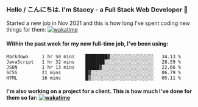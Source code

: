 ### Hello / こんにちは. I'm Stacey - a Full Stack Web Developer 👋

Started a new job in Nov 2021 and this is how long I've spent coding new things for them: [![wakatime](https://wakatime.com/badge/user/86082ce1-bca4-4a02-a7a3-c2242e42ac7a/project/12b01edb-1cc9-44e6-b4ef-181fde524dc6.svg)](https://wakatime.com/badge/user/86082ce1-bca4-4a02-a7a3-c2242e42ac7a/project/12b01edb-1cc9-44e6-b4ef-181fde524dc6)

#### Within the past week for my new full-time job, I've been using:
<!--START_SECTION:waka-->

```text
Markdown     1 hr 50 mins    ████████▓░░░░░░░░░░░░░░░░   34.13 %
JavaScript   1 hr 32 mins    ███████░░░░░░░░░░░░░░░░░░   28.59 %
JSON         1 hr 13 mins    █████▓░░░░░░░░░░░░░░░░░░░   22.66 %
SCSS         21 mins         █▓░░░░░░░░░░░░░░░░░░░░░░░   06.79 %
HTML         16 mins         █▒░░░░░░░░░░░░░░░░░░░░░░░   05.11 %
```

<!--END_SECTION:waka-->

#### I'm also working on a project for a client. This is how much I've done for them so far: [![wakatime](https://wakatime.com/badge/user/8ee03c5d-7d98-49f4-8d0f-1a6ade1c9e19/project/5bc43805-de54-41d6-a7b7-44e5a8ecc477.svg)](https://wakatime.com/badge/user/8ee03c5d-7d98-49f4-8d0f-1a6ade1c9e19/project/5bc43805-de54-41d6-a7b7-44e5a8ecc477)

